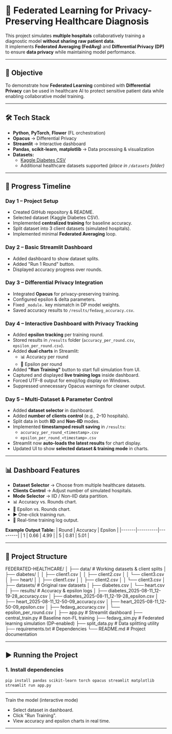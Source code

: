 # 🏥 Federated Learning for Privacy-Preserving Healthcare Diagnosis

This project simulates **multiple hospitals** collaboratively training a diagnostic model **without sharing raw patient data**.  
It implements **Federated Averaging (FedAvg)** and **Differential Privacy (DP)** to ensure **data privacy** while maintaining model performance.

---

## 📌 Objective
To demonstrate how **Federated Learning** combined with **Differential Privacy** can be used in healthcare AI to protect sensitive patient data while enabling collaborative model training.

---

## 🛠 Tech Stack
- **Python**, **PyTorch**, **Flower** (FL orchestration)
- **Opacus** → Differential Privacy
- **Streamlit** → Interactive dashboard
- **Pandas**, **scikit-learn**, **matplotlib** → Data processing & visualization
- **Datasets:**
  - [Kaggle Diabetes CSV](https://www.kaggle.com/datasets/mathchi/diabetes-data-set)
  - Additional healthcare datasets supported *(place in `/datasets` folder)*

---

## 📅 Progress Timeline

### **Day 1 – Project Setup**
- Created GitHub repository & README.
- Selected dataset (Kaggle Diabetes CSV).
- Implemented **centralized training** for baseline accuracy.
- Split dataset into 3 client datasets (simulated hospitals).
- Implemented minimal **Federated Averaging** loop.

### **Day 2 – Basic Streamlit Dashboard**
- Added dashboard to show dataset splits.
- Added "Run 1 Round" button.
- Displayed accuracy progress over rounds.

### **Day 3 – Differential Privacy Integration**
- Integrated **Opacus** for privacy-preserving training.
- Configured epsilon & delta parameters.
- Fixed `_module.` key mismatch in DP model weights.
- Saved accuracy results to `/results/fedavg_accuracy.csv`.

### **Day 4 – Interactive Dashboard with Privacy Tracking**
- Added **epsilon tracking** per training round.
- Stored results in `/results` folder (`accuracy_per_round.csv`, `epsilon_per_round.csv`).
- Added **dual charts** in Streamlit:
  - 📊 Accuracy per round
  - 🔐 Epsilon per round
- Added **"Run Training"** button to start full simulation from UI.
- Captured and displayed **live training logs** inside dashboard.
- Forced UTF-8 output for emoji/log display on Windows.
- Suppressed unnecessary Opacus warnings for cleaner output.

### **Day 5 – Multi-Dataset & Parameter Control**
- Added **dataset selector** in dashboard.
- Added **number of clients control** (e.g., 2–10 hospitals).
- Split data in both **IID** and **Non-IID** modes.
- Implemented **timestamped result saving** in `/results`:
  - `accuracy_per_round_<timestamp>.csv`
  - `epsilon_per_round_<timestamp>.csv`
- Streamlit now **auto-loads the latest results** for chart display.
- Updated UI to show **selected dataset & training mode** in charts.

---

## 📊 Dashboard Features
- **Dataset Selector** → Choose from multiple healthcare datasets.
- **Clients Control** → Adjust number of simulated hospitals.
- **Mode Selector** → IID / Non-IID data partition.
- 📊 Accuracy vs. Rounds chart.
- 🔐 Epsilon vs. Rounds chart.
- ▶ One-click training run.
- 📜 Real-time training log output.

**Example Output Table:**
| Round | Accuracy | Epsilon |
|-------|----------|---------|
| 1     | 0.66     | 4.99    |
| 5     | 0.81     | 5.01    |

---

## 📂 Project Structure
FEDERATED-HEALTHCARE/
│
├── data/                          # Working datasets & client splits
│   ├── diabetes/
│   │   ├── client1.csv
│   │   ├── client2.csv
│   │   └── client3.csv
│   ├── heart/
│   │   ├── client1.csv
│   │   ├── client2.csv
│   │   └── client3.csv
│
├── datasets/                      # Original raw datasets
│   ├── diabetes.csv
│   └── heart.csv
│
├── results/                       # Accuracy & epsilon logs
│   ├── diabetes_2025-08-11_12-19-28_accuracy.csv
│   ├── diabetes_2025-08-11_12-19-28_epsilon.csv
│   ├── heart_2025-08-11_12-50-09_accuracy.csv
│   ├── heart_2025-08-11_12-50-09_epsilon.csv
│   ├── fedavg_accuracy.csv
│   └── epsilon_per_round.csv
│
├── app.py                         # Streamlit dashboard
├── central_train.py               # Baseline non-FL training
├── fedavg_sim.py                   # Federated learning simulation (DP-enabled)
├── split_data.py                   # Data splitting utility
├── requirements.txt                # Dependencies
└── README.md                       # Project documentation

---

## ▶ Running the Project

### **1. Install dependencies**
```bash
pip install pandas scikit-learn torch opacus streamlit matplotlib
streamlit run app.py
```

---

Train the model (interactive mode)

- Select dataset in dashboard.
- Click "Run Training".
- View accuracy and epsilon charts in real time.

---
